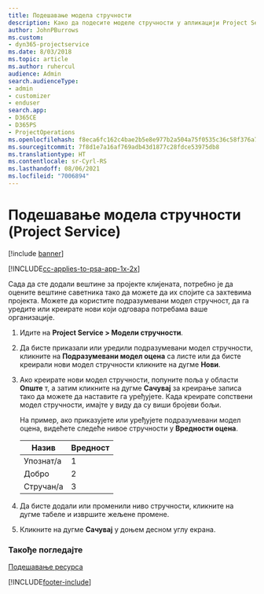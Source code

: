 ```yaml
---
title: Подешавање модела стручности
description: Како да подесите моделе стручности у апликацији Project Service
author: JohnPBurrows
ms.custom:
- dyn365-projectservice
ms.date: 8/03/2018
ms.topic: article
ms.author: ruhercul
audience: Admin
search.audienceType:
- admin
- customizer
- enduser
search.app:
- D365CE
- D365PS
- ProjectOperations
ms.openlocfilehash: f8eca6fc162c4bae2b5e8e977b2a504a75f0535c36c58f376a7948e619f15fa2
ms.sourcegitcommit: 7f8d1e7a16af769adb43d1877c28fdce53975db8
ms.translationtype: HT
ms.contentlocale: sr-Cyrl-RS
ms.lasthandoff: 08/06/2021
ms.locfileid: "7006894"
---
```

# <a name="set-up-proficiency-models-project-service"></a>Подешавање модела стручности (Project Service)

[!include [banner](../includes/psa-now-project-operations.md)]

[!INCLUDE[cc-applies-to-psa-app-1x-2x](../includes/cc-applies-to-psa-app-1x-2x.md)]

Сада да сте додали вештине за пројекте клијената, потребно је да оцените вештине саветника тако да можете да их спојите са захтевима пројекта. Можете да користите подразумевани модел стручност, да га уредите или креирате нови који одговара потребама ваше организације.  
  
1.  Идите на **Project Service > Модели стручности**.  
  
2.  Да бисте приказали или уредили подразумевани модел стручности, кликните на **Подразумевани модел оцена** са листе или да бисте креирали нови модел стручности кликните на дугме **Нови**.  
  
3.  Ако креирате нови модел стручности, попуните поља у области **Опште** т, а затим кликните на дугме **Сачувај** за креирање записа тако да можете да наставите га уређујете. Када креирате сопствени модел стручности, имајте у виду да су виши бројеви бољи.  
  
     На пример, ако приказујете или уређујете подразумевани модел оцена, видећете следеће нивое стручности у **Вредности оцена**.  
  
    |Назив|Вредност|  
    |----------|-----------|  
    |Упознат/а|1|  
    |Добро|2|  
    |Стручан/а|3|  
  
4.  Да бисте додали или променили ниво стручности, кликните на дугме табеле и извршите жељене промене.  
  
5.  Кликните на дугме **Сачувај** у доњем десном углу екрана.  
  
### <a name="see-also"></a>Такође погледајте  
 [Подешавање ресурса](../psa/set-up-resources.md)


[!INCLUDE[footer-include](../includes/footer-banner.md)]
